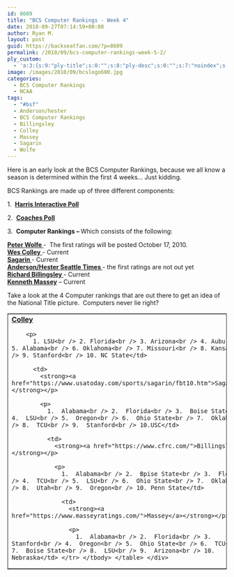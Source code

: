 ```yaml
---
id: 8609
title: "BCS Computer Rankings - Week 4"
date: 2010-09-27T07:14:59+00:00
author: Ryan M.
layout: post
guid: https://backseatfan.com/?p=8609
permalink: /2010/09/bcs-computer-rankings-week-5-2/
ply_custom:
  - 'a:3:{s:9:"ply-title";s:0:"";s:8:"ply-desc";s:0:"";s:7:"noindex";s:0:"";}'
image: /images/2010/09/bcslogo600.jpg
categories:
  - BCS Computer Rankings
  - NCAA
tags:
  - "#bsf"
  - Anderson/hester
  - BCS Computer Rankings
  - Billingsley
  - Colley
  - Massey
  - Sagarin
  - Wolfe
---
```


<div class="entry">
  <p>
    Here is an early look at the BCS Computer Rankings, because we all know a season is determined within the first 4 weeks… Just kidding.
  </p>

  <p>
    BCS Rankings are made up of three different components:
  </p>

  <p>
    1.  <strong><a href="https://www.cbssports.com/collegefootball/polls/full/harris">Harris Interactive Poll</a></strong>
  </p>

  <p>
    2.  <strong><a href="http://espn.go.com/college-football/rankings/_/poll/2">Coaches Poll</a></strong>
  </p>

  <p>
    3.  <strong>Computer Rankings – </strong>Which consists of the following:
  </p>

  <p>
    <strong><a href="http://prwolfe.bol.ucla.edu/cfootball/ratings.htm">Peter Wolfe </a></strong>-  The first ratings will be posted October 17, 2010.<br /> <a href="https://www.colleyrankings.com/"><strong>Wes Colley</strong> </a>- Current<br /> <strong><a href="https://www.usatoday.com/sports/sagarin/fbt10.htm">Sagarin </a></strong>- Current<br /> <strong><a href="https://www.andersonsports.com/">Anderson/Hester Seattle Times </a></strong>- the first ratings are not out yet<br /> <strong><a href="https://www.cfrc.com/">Richard Billingsley </a></strong>- Current<br /> <strong><a href="https://www.masseyratings.com/">Kenneth Massey</a></strong> – Current
  </p>

  <p>
    Take a look at the 4 Computer rankings that are out there to get an idea of the National Title picture.  Computers never lie right?
  </p>

  <table border="1" cellspacing="0" cellpadding="4">
    <tr>
      <td>
        <strong><a href="https://www.colleyrankings.com/">Colley</a></strong></p>

        <p>
          1. LSU<br /> 2. Florida<br /> 3. Arizona<br /> 4. Auburn<br /> 5. Alabama<br /> 6. Oklahoma<br /> 7. Missouri<br /> 8. Kansas St<br /> 9. Stanford<br /> 10. NC State</td>

          <td>
            <strong><a href="https://www.usatoday.com/sports/sagarin/fbt10.htm">Sagarin</a></strong></p>

            <p>
              1.  Alabama<br /> 2.  Florida<br /> 3.  Boise State<br /> 4.  LSU<br /> 5.  Oregon<br /> 6.  Ohio State<br /> 7.  Oklahoma<br /> 8.  TCU<br /> 9.  Stanford<br /> 10.USC</td>

              <td>
                <strong><a href="https://www.cfrc.com/">Billingsley</a></strong></p>

                <p>
                  1.  Alabama<br /> 2.  Bpise State<br /> 3.  Florida<br /> 4.  TCU<br /> 5.  LSU<br /> 6.  Ohio State<br /> 7.  Oklahoma<br /> 8.  Utah<br /> 9.  Oregon<br /> 10. Penn State</td>

                  <td>
                    <strong><a href="https://www.masseyratings.com/">Massey</a></strong></p>

                    <p>
                      1.  Alabama<br /> 2.  Florida<br /> 3.  Stanford<br /> 4.  Oregon<br /> 5.  Ohio State<br /> 6.  TCU<br /> 7.  Boise State<br /> 8.  LSU<br /> 9.  Arizona<br /> 10. Nebraska</td> </tr> </tbody> </table> </div>
